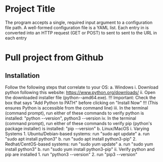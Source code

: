 # Project Title
The program accepts a single, required input argument to a configuration file path. A well-formed configuration file is a YAML list. Each entry in is converted into an HTTP request (GET or POST) to sent to sent to the URL in each entry

# Pull project from Github

## Installation
Follow the following steps that correlate to your OS:
    a. Windows
        i. Download python following this website: https://www.python.org/downloads/
        ii. Open the downloaded installer file (python-<version>-amd64.exe).
            !!! Important: Check the box that says "Add Python to PATH" before clicking on "Install Now" !!! (This ensures Python is accessible from the command line)
        iii. In the terminal (command prompt), run either of these commands to verify python is installed: "python --version", python3 --version
        iv. In the terminal (command prompt), run either of these commands to verify pip (python's package installer) is installed: 
                "pip --version"
    b. Linux/MacOS
        i. Varying Systems
            1. Ubuntu/Debian-based systems: run "sudo apt update"
                a. run "sudo apt install python3"
                b. run "sudo apt install python3-pip"
            2. Redhat/CentOS-based systems: run "sudo yum update"
                a. run "sudo yum install python3"
                b. run "sudo yum install python3-pip"
        ii. Verify python and pip are installed
            1. run "python3 --version"
            2. run "pip3 --version"
    



        

